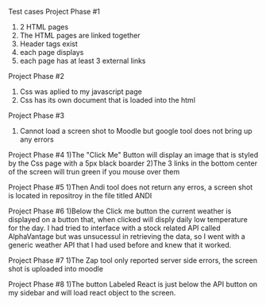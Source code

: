 Test cases 
Project Phase #1
1) 2 HTML pages
2) The HTML pages are linked together
3) Header tags exist
4) each page displays 
5) each page has at least 3 external links

Project Phase #2
1) Css was aplied to my javascript page
2) Css has its own document that is loaded into the html

Project Phase #3
1) Cannot load a screen shot to Moodle but google tool does not bring up any errors

Project Phase #4
1)The "Click Me" Button will display an image that is styled by the Css page with a 5px black boarder 
2)The 3 links in the bottom center of the screen will trun green if you mouse over them

Project Phase #5
1)Then Andi tool does not return any erros, a screen shot is located in repositroy in the file titled ANDI

Project Phase #6
1)Below the Click me button the current weather is displayed on a button that, when clicked will disply 
daily low temperature for the day. I had tried to interface with a stock related API called AlphaVantage but was unsucessul in 
retrieving the data, so I went with a generic weather API that I had used before and knew that it worked. 

Project Phase #7
1)The Zap tool only reported server side errors, the screen shot is uploaded into moodle

Project Phase #8
1)The button Labeled React is just below the API button on my sidebar and will load react object to the screen. 



